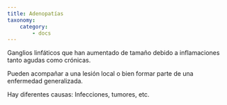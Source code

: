 ```yaml
---
title: Adenopatías
taxonomy:
    category:
        - docs
---
```


Ganglios linfáticos que han aumentado de tamaño debido a inflamaciones tanto agudas como crónicas.

Pueden acompañar a una lesión local o bien formar parte de una enfermedad generalizada.

Hay diferentes causas: Infecciones, tumores, etc.